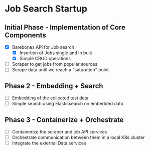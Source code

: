 # Job Search Startup

## Initial Phase - Implementation of Core Components

- [x] Barebones API for Job search
    - [x] Insertion of Jobs single and in bulk
    - [x] Simple CRUD operations

- [ ] Scraper to get jobs from popular sources
- [ ] Scrape data until we reach a "saturation" point

## Phase 2 - Embedding + Search
- [ ] Embedding of the collected test data
- [ ] Simple search using Elasticsearch on embedded data

## Phase 3 - Containerize + Orchestrate
- [ ] Containerize the scraper and job API services
- [ ] Orchestrate communication between them in a local K8s cluster
- [ ] Integrate the external Data services
